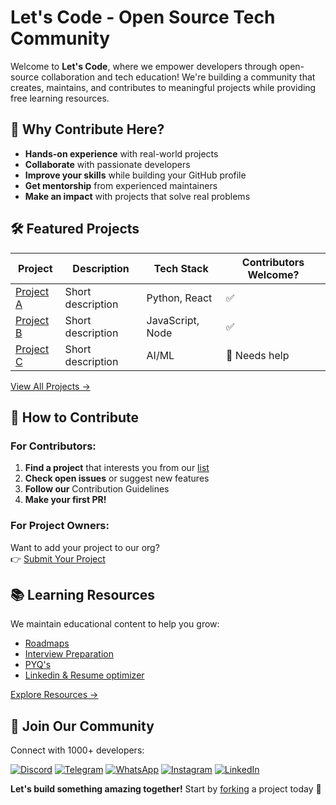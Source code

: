 
# Let's Code - Open Source Tech Community

Welcome to **Let's Code**, where we empower developers through open-source collaboration and tech education! We're building a community that creates, maintains, and contributes to meaningful projects while providing free learning resources.

## 🌟 Why Contribute Here?

- **Hands-on experience** with real-world projects
- **Collaborate** with passionate developers
- **Improve your skills** while building your GitHub profile
- **Get mentorship** from experienced maintainers
- **Make an impact** with projects that solve real problems

## 🛠 Featured Projects

| Project | Description | Tech Stack | Contributors Welcome? |
|---------|-------------|------------|----------------------|
| [Project A](link) | Short description | Python, React | ✅ |
| [Project B](link) | Short description | JavaScript, Node | ✅ |
| [Project C](link) | Short description | AI/ML | 🔧 Needs help |

[View All Projects →](https://github.com/Lets-code-with-us)

## 🚀 How to Contribute

### For Contributors:
1. **Find a project** that interests you from our [list](https://github.com/orgs/Lets-code-with-us/repositories)
2. **Check open issues** or suggest new features
3. **Follow our** Contribution Guidelines
4. **Make your first PR!**

### For Project Owners:
Want to add your project to our org?  
👉 [Submit Your Project](https://forms.gle/ADLCBR1cendGZHek6)

## 📚 Learning Resources

We maintain educational content to help you grow:

- [Roadmaps](https://www.lets-code.co.in/articles/roadmap/)
- [Interview Preparation](https://www.lets-code.co.in/articles/roadmap/)
- [PYQ's](https://www.lets-code.co.in/previousyearcodingquestion/pyqs/)
- [Linkedin & Resume optimizer](https://www.lets-code.co.in/dashboard/)

[Explore Resources →](link)

## 💬 Join Our Community

Connect with 1000+ developers:

[![Discord](https://img.shields.io/badge/Discord-Community-blue?logo=discord)]([your-discord-link](https://discord.com/invite/XRBheB9QF9))
[![Telegram](https://img.shields.io/badge/Telegram-Chat-blue?logo=telegram)](https://t.me/offcampusjobsupdatess)
[![WhatsApp](https://img.shields.io/badge/WhatsApp-Group-green?logo=whatsapp)](https://chat.whatsapp.com/J2QG1qQg5Qc8euTvY0bt5s)
[![Instagram](https://img.shields.io/badge/Instagram-Follow-orange?logo=instagram)](https://www.instagram.com/lets__code/)
[![LinkedIn](https://img.shields.io/badge/LinkedIn-Connect-blue?logo=linkedin)](https://www.linkedin.com/company/lets-code-forever/)


**Let's build something amazing together!** Start by [forking](https://github.com/Lets-code-with-us) a project today 🎉


